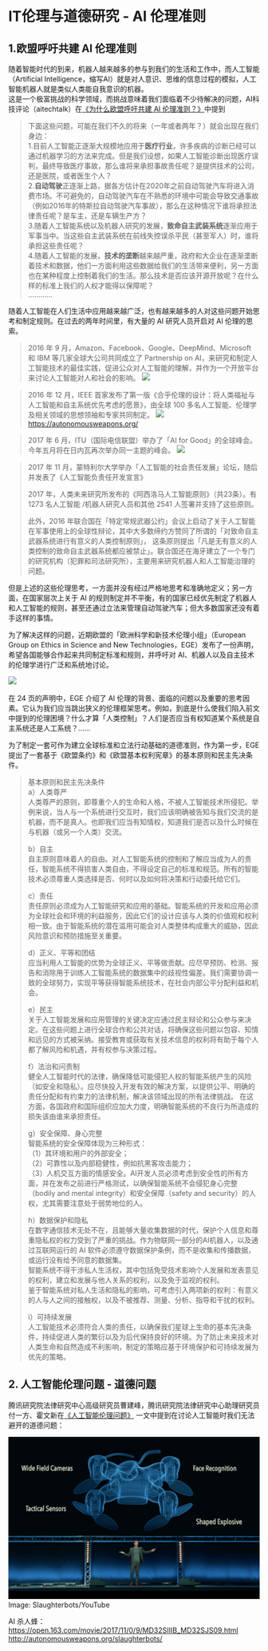 # IT伦理与道德研究 - AI 伦理准则
## 1.欧盟呼吁共建 AI 伦理准则
随着智能时代的到来，机器人越来越多的参与到我们的生活和工作中，而人工智能（Artificial Intelligence，缩写AI）就是对人意识、思维的信息过程的模拟，人工智能机器人就是类似人类能自我意识的机器。  
这是一个极富挑战的科学领域，而挑战意味着我们面临着不少待解决的问题，AI科技评论（aitechtalk）在[《为什么欧盟呼吁共建 AI 伦理准则？》](https://cloud.tencent.com/developer/article/1079921)中提到
>下面这些问题，可能在我们不久的将来（一年或者两年？）就会出现在我们身边：  
1.目前人工智能正逐渐大规模地应用于**医疗行业**，许多疾病的诊断已经可以通过机器学习的方法来完成。但是我们设想，如果人工智能诊断出现医疗误判，最终导致医疗事故，那么谁将来承担事故责任呢？是提供技术的公司，还是医院，或者医生个人？  
2.**自动驾驶**正逐渐上路，据各方估计在2020年之前自动驾驶汽车将进入消费市场。不可避免的，自动驾驶汽车在不熟悉的环境中可能会导致交通事故（例如2016年的特斯拉自动驾驶汽车事故），那么在这种情况下谁将承担法律责任呢？是车主，还是车辆生产方？  
3.随着人工智能系统以及机器人研究的发展，**致命自主武装系统**逐渐应用于军事当中。当这些自主武装系统在前线失控误杀平民（甚至军人）时，谁将承担这些责任呢？  
4.随着人工智能的发展，**技术的垄断**越来越严重，政府和大企业在逐渐垄断着技术和数据，他们一方面利用这些数据给我们的生活带来便利，另一方面也在某种程度上控制着我们的生活。那么技术是否应该开源开放呢？在什么样的标准上我们的人权才能得以保障呢？  
…………

随着人工智能在人们生活中应用越来越广泛，也有越来越多的人对这些问题开始思考和制定规则。在过去的两年时间里，有大量的 AI 研究人员开启对 AI 伦理的思索。

>2016 年 9 月，Amazon、Facebook、Google、DeepMind、Microsoft 和 IBM 等几家全球大公司共同成立了 Partnership on AI，来研究和制定人工智能技术的最佳实践，促进公众对人工智能的理解，并作为一个开放平台来讨论人工智能对人和社会的影响。
![](https://ask.qcloudimg.com/http-save/yehe-1326493/otxdksa5oc.jpeg?imageView2/2/w/1620)

>2016 年 12 月，IEEE 首家发布了第一版《合乎伦理的设计：将人类福祉与人工智能和自主系统优先考虑的愿景》，由全球 100 多名人工智能、伦理学及相关领域的思想领袖和专家共同制定。
![](https://ask.qcloudimg.com/http-save/yehe-1326493/kxefc58hec.jpeg?imageView2/2/w/1620)
https://autonomousweapons.org/

>2017 年 6 月，ITU（国际电信联盟）举办了「AI for Good」的全球峰会。今年五月将在日内瓦再次举办同一主题的峰会。
![](https://ask.qcloudimg.com/http-save/yehe-1326493/ix63vtwwqr.jpeg?imageView2/2/w/1620)

>2017 年 11 月，蒙特利尔大学举办「人工智能的社会责任发展」论坛，随后并发表了《人工智能负责任开发宣言》  
>
>2017 年，人类未来研究所发布的《阿西洛马人工智能原则》（共23条）。有 1273 名人工智能 /机器人研究人员和其他 2541 人签署并支持了这些原则。  
>
>此外，2016 年联合国在「特定常规武器公约」会议上启动了关于人工智能在军事使用上的全球性辩论，其中大多数缔约方赞同了所谓的「对致命自主武器系统进行有意义的人类控制原则」， 这条原则提出「凡是无有意义的人类控制的致命自主武器系统都应被禁止」。联合国还在海牙建立了一个专门的研究机构（犯罪和司法研究所），主要用来研究机器人和人工智能治理的问题。


但是上述的这些伦理思考，一方面并没有经过严格地思考和准确地定义；另一方面，在国家层次上关于 AI 的规则制定并不平衡，有的国家已经优先制定了机器人和人工智能的规则，甚至还通过立法来管理自动驾驶汽车；但大多数国家还没有着手这样的事情。

为了解决这样的问题，近期欧盟的「欧洲科学和新技术伦理小组」（European Group on Ethics in Science and New Technologies，EGE）发布了一份声明，希望各国能够合作起来共同制定标准和规则，并呼吁对 AI、机器人以及自主技术的伦理学进行广泛和系统地讨论。

![](https://ask.qcloudimg.com/http-save/yehe-1326493/ml549qssxv.jpeg?imageView2/2/w/1620)

在 24 页的声明中，EGE 介绍了 AI 伦理的背景、面临的问题以及重要的思考因素。它认为我们应当跳出狭义的伦理框架思考。例如，到底是什么使我们陷入前文中提到的伦理困境？什么才算「人类控制」？人们是否应当有权知道某个系统是自主系统还是人工系统？……

为了制定一套可作为建立全球标准和立法行动基础的道德准则，作为第一步，EGE 提出了一套基于《欧盟条约》和《欧盟基本权利宪章》的基本原则和民主先决条件。

>基本原则和民主先决条件  
>a）人类尊严  
人类尊严的原则，即尊重个人的生命和人格，不被人工智能技术所侵犯。举例来说，当人与一个系统进行交互时，我们应该明确被告知与我们交流的是机器，而不是真人。也即我们应当有知情权，知道我们是否以及什么时候在与机器（或另一个人类）交流。
>
>b）自主  
>自主原则意味着人的自由。对人工智能系统的控制和了解应当成为人的责任，智能系统不得损害人类自由，不得设定自己的标准和规范。所有的智能技术必须尊重人类选择是否、何时以及如何将决策和行动委托给它们。
>
>c）责任  
责任原则必须成为人工智能研究和应用的基础。智能系统的开发和应用必须为全球社会和环境的利益服务，因此它们的设计应该与人类的价值观和权利相一致。由于智能系统的潜在滥用可能会对人类整体构成重大的威胁，因此风险意识和预防措施至关重要。
>
>d）正义、平等和团结    
应当利用人工智能的优势为全球正义、平等做贡献。应尽早预防、检测、报告和消除用于训练人工智能系统的数据集中的歧视性偏差。我们需要协调一致的全球努力，实现平等获得智能系统技术，在社会内部公平分配利益和机会。
>
>e）民主  
关于人工智能发展和应用管理的关键决定应通过民主辩论和公众参与来决定。在这些问题上进行全球合作和公共对话，将确保这些问题以包容、知情和远见的方式被采纳。接受教育或获取有关技术信息的权利将有助于每个人都了解风险和机遇，并有权参与决策过程。
>
>f）法治和问责制  
健全人工智能时代的法律，确保降低可能侵犯人权的智能系统产生的风险（如安全和隐私）。应尽快投入开发有效的解决方案，以提供公平、明确的责任分配和有约束力的法律机制，解决该领域出现的所有法律挑战。
在这方面，各国政府和国际组织应加大力度，明确智能系统的不良行为所造成的损失该由谁来承担责任。
>
>g）安全保障、身心完整  
智能系统的安全保障体现为三种形式：  
（1）其环境和用户的外部安全；  
（2）可靠性以及内部稳健性，例如抗黑客攻击能力；  
（3）人机交互方面的情感安全。AI开发人员必须考虑到安全性的所有方面，并在发布之前进行严格测试，以确保智能系统不会侵犯身心完整（bodily and mental integrity）和安全保障（safety and security）的人权，尤其需要注意处于弱势地位的人。
>
>h）数据保护和隐私  
在数字通信技术无处不在，且能够大量收集数据的时代，保护个人信息和尊重隐私权的权力受到了严重的挑战。作为物联网一部分的AI机器人，以及通过互联网运行的 AI 软件必须遵守数据保护条例，而不是收集和传播数据，或运行没有给予同意的数据集。  
智能系统不得干涉私人生活权，其中包括免受技术影响个人发展和发表意见的权利，建立和发展与他人关系的权利，以及免于监视的权利。  
鉴于智能系统对私人生活和隐私的影响，可考虑引入两项新的权利：有意义的人与人之间的接触权，以及不被推荐、测量、分析、指导和干扰的权利。
>
>i）可持续发展  
人工智能技术必须符合人类的责任，以确保我们星球上生命的基本先决条件，持续促进人类的繁衍以及为后代保持良好的环境。为了防止未来技术对人类生命和自然造成不利影响，制定的策略应基于环境保护和可持续发展为优先的策略。

## 2. 人工智能伦理问题 - 道德问题
腾讯研究院法律研究中心高级研究员曹建峰，腾讯研究院法律研究中心助理研究员付一方、霍文新在[《人工智能伦理问题》](https://mp.weixin.qq.com/s?__biz=MjM5OTE0ODA2MQ==&mid=2650879294&idx=1&sn=282e2d18f1c5abf2d088312913ef5ee8&chksm=bcca7a4c8bbdf35a3a2754dcd4b5bdf0a24658d47a4d45901d3d26716bca34d1f67985389815#rd)
一文中提到在讨论人工智能时我们无法避开的道德问题：



![](images\Slaughterbots.jpeg)
Image: Slaughterbots/YouTube  

AI 杀人蜂：
https://open.163.com/movie/2017/11/0/9/MD32SIIIB_MD32SJS09.html
http://autonomousweapons.org/slaughterbots/